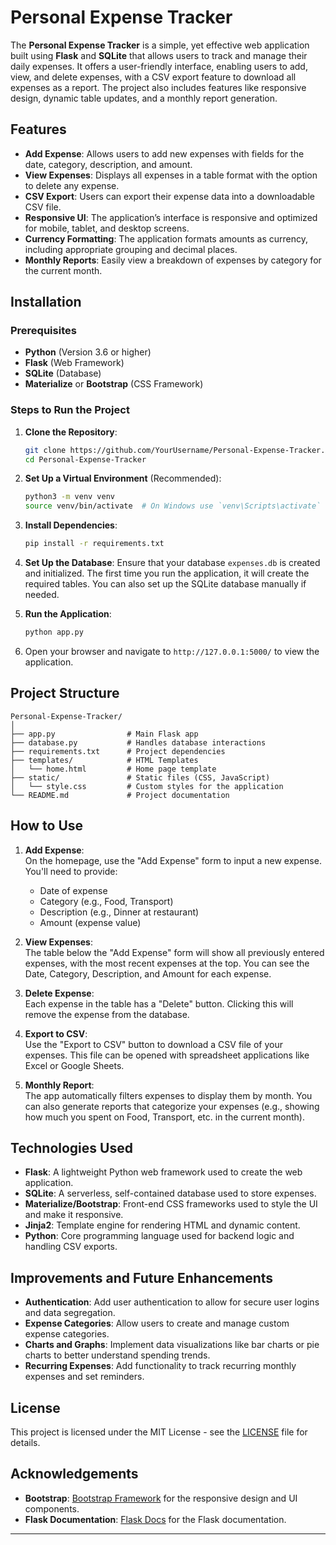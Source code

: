 # Personal Expense Tracker

The **Personal Expense Tracker** is a simple, yet effective web application built using **Flask** and **SQLite** that allows users to track and manage their daily expenses. It offers a user-friendly interface, enabling users to add, view, and delete expenses, with a CSV export feature to download all expenses as a report. The project also includes features like responsive design, dynamic table updates, and a monthly report generation.

## Features

- **Add Expense**: Allows users to add new expenses with fields for the date, category, description, and amount.
- **View Expenses**: Displays all expenses in a table format with the option to delete any expense.
- **CSV Export**: Users can export their expense data into a downloadable CSV file.
- **Responsive UI**: The application’s interface is responsive and optimized for mobile, tablet, and desktop screens.
- **Currency Formatting**: The application formats amounts as currency, including appropriate grouping and decimal places.
- **Monthly Reports**: Easily view a breakdown of expenses by category for the current month.

## Installation

### Prerequisites

- **Python** (Version 3.6 or higher)
- **Flask** (Web Framework)
- **SQLite** (Database)
- **Materialize** or **Bootstrap** (CSS Framework)

### Steps to Run the Project

1. **Clone the Repository**:
   ```bash
   git clone https://github.com/YourUsername/Personal-Expense-Tracker.git
   cd Personal-Expense-Tracker
   ```

2. **Set Up a Virtual Environment** (Recommended):
   ```bash
   python3 -m venv venv
   source venv/bin/activate  # On Windows use `venv\Scripts\activate`
   ```

3. **Install Dependencies**:
   ```bash
   pip install -r requirements.txt
   ```

4. **Set Up the Database**:
   Ensure that your database `expenses.db` is created and initialized. The first time you run the application, it will create the required tables. You can also set up the SQLite database manually if needed.

5. **Run the Application**:
   ```bash
   python app.py
   ```

6. Open your browser and navigate to `http://127.0.0.1:5000/` to view the application.

## Project Structure

```
Personal-Expense-Tracker/
│
├── app.py                # Main Flask app
├── database.py           # Handles database interactions
├── requirements.txt      # Project dependencies
├── templates/            # HTML Templates
│   └── home.html         # Home page template
├── static/               # Static files (CSS, JavaScript)
│   └── style.css         # Custom styles for the application
└── README.md             # Project documentation
```

## How to Use

1. **Add Expense**:  
   On the homepage, use the "Add Expense" form to input a new expense. You'll need to provide:
   - Date of expense
   - Category (e.g., Food, Transport)
   - Description (e.g., Dinner at restaurant)
   - Amount (expense value)

2. **View Expenses**:  
   The table below the "Add Expense" form will show all previously entered expenses, with the most recent expenses at the top. You can see the Date, Category, Description, and Amount for each expense.

3. **Delete Expense**:  
   Each expense in the table has a "Delete" button. Clicking this will remove the expense from the database.

4. **Export to CSV**:  
   Use the "Export to CSV" button to download a CSV file of your expenses. This file can be opened with spreadsheet applications like Excel or Google Sheets.

5. **Monthly Report**:  
   The app automatically filters expenses to display them by month. You can also generate reports that categorize your expenses (e.g., showing how much you spent on Food, Transport, etc. in the current month).

## Technologies Used

- **Flask**: A lightweight Python web framework used to create the web application.
- **SQLite**: A serverless, self-contained database used to store expenses.
- **Materialize/Bootstrap**: Front-end CSS frameworks used to style the UI and make it responsive.
- **Jinja2**: Template engine for rendering HTML and dynamic content.
- **Python**: Core programming language used for backend logic and handling CSV exports.

## Improvements and Future Enhancements

- **Authentication**: Add user authentication to allow for secure user logins and data segregation.
- **Expense Categories**: Allow users to create and manage custom expense categories.
- **Charts and Graphs**: Implement data visualizations like bar charts or pie charts to better understand spending trends.
- **Recurring Expenses**: Add functionality to track recurring monthly expenses and set reminders.

## License

This project is licensed under the MIT License - see the [LICENSE](LICENSE) file for details.

## Acknowledgements

- **Bootstrap**: [Bootstrap Framework](https://getbootstrap.com) for the responsive design and UI components.
- **Flask Documentation**: [Flask Docs](https://flask.palletsprojects.com) for the Flask documentation.

---